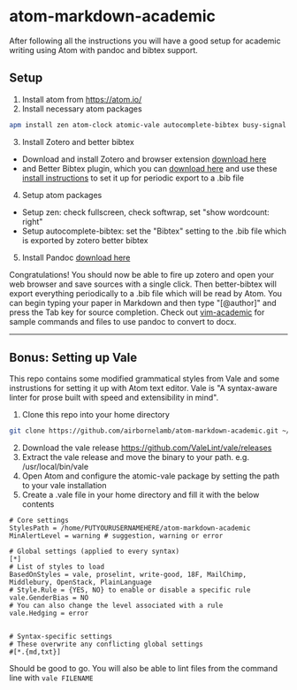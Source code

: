 # atom-markdown-academic

After following all the instructions you will have a good setup for academic writing using Atom with pandoc and bibtex support.

## Setup

1. Install atom from https://atom.io/
2. Install necessary atom packages
  ```bash
  apm install zen atom-clock atomic-vale autocomplete-bibtex busy-signal file-icons intentions linter linter-just-say-no linter-proselint linter-ui-default linter-write-good wordcount
  ```
3. Install Zotero and better bibtex
  + Download and install Zotero and browser extension [download here](https://www.zotero.org/download/)
  + and Better Bibtex plugin, which you can [download here](https://github.com/retorquere/zotero-better-bibtex/releases/) and use these [install instructions](https://github.com/retorquere/zotero-better-bibtex/wiki/Installation) to set it up for periodic export to a .bib file
4. Setup atom packages
  + Setup zen: check fullscreen, check softwrap, set "show wordcount: right"
  + Setup autocomplete-bibtex: set the "Bibtex" setting to the .bib file which is exported by zotero better bibtex
5. Install Pandoc [download here](http://pandoc.org/installing.html)

Congratulations! You should now be able to fire up zotero and open your web browser and save sources with a single click. Then better-bibtex will export everything periodically to a .bib file which will be read by Atom. You can begin typing your paper in Markdown and then type "[@author]" and press the Tab key for source completion. Check out [vim-academic](https://github.com/airbornelamb/vim-academic/blob/master/README.md#conversion) for sample commands and files to use pandoc to convert to docx.

---

## Bonus: Setting up Vale

This repo contains some modified grammatical styles from Vale and some instrustions for setting it up with Atom text editor. Vale is "A syntax-aware linter for prose built with speed and extensibility in mind".

1. Clone this repo into your home directory 
  ```bash
  git clone https://github.com/airbornelamb/atom-markdown-academic.git ~/
  ```
2. Download the vale release https://github.com/ValeLint/vale/releases
3. Extract the vale release and move the binary to your path. e.g. /usr/local/bin/vale
6. Open Atom and configure the atomic-vale package by setting the path to your vale installation
7. Create a .vale file in your home directory and fill it with the below contents

```
# Core settings
StylesPath = /home/PUTYOURUSERNAMEHERE/atom-markdown-academic
MinAlertLevel = warning # suggestion, warning or error

# Global settings (applied to every syntax)
[*]
# List of styles to load
BasedOnStyles = vale, proselint, write-good, 18F, MailChimp, Middlebury, OpenStack, PlainLanguage
# Style.Rule = {YES, NO} to enable or disable a specific rule
vale.GenderBias = NO
# You can also change the level associated with a rule
vale.Hedging = error


# Syntax-specific settings
# These overwrite any conflicting global settings
#[*.{md,txt}]
```

Should be good to go. You will also be able to lint files from the command line with `vale FILENAME`
